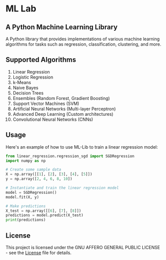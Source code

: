 # ML Lab



## A Python Machine Learning Library

A Python library that provides implementations of various machine learning algorithms for tasks such as regression, classification, clustering, and more. 

## Supported Algorithms

1. Linear Regression
2. Logistic Regression
3. k-Means
4. Naive Bayes
5. Decision Trees
6. Ensembles (Random Forest, Gradient Boosting)
7. Support Vector Machines (SVM)
8. Artificial Neural Networks (Multi-layer Perceptron)
9. Advanced Deep Learning (Custom architectures)
10. Convolutional Neural Networks (CNNs)

## Usage

Here's an example of how to use ML-Lib to train a linear regression model:

```python
from linear_regression.regression_sgd import SGDRegression
import numpy as np

# Create some sample data
X = np.array([[1], [2], [3], [4], [5]])
y = np.array([2, 4, 6, 8, 10])

# Instantiate and train the linear regression model
model = SGDRegression()
model.fit(X, y)

# Make predictions
X_test = np.array([[6], [7], [8]])
predictions = model.predict(X_test)
print(predictions)
```

## License

This project is licensed under the GNU AFFERO GENERAL PUBLIC LICENSE - see the [License](https://git.fim.uni-passau.de/padas/24ss-mllab/fejzo/ml-lab/-/blob/main/LICENSE?ref_type=heads) file for details.
